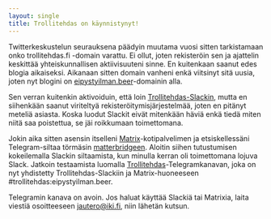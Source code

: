 ```yaml
---
layout: single
title: Trollitehdas on käynnistynyt!
---
```


Twitterkeskustelun seurauksena päädyin muutama vuosi sitten tarkistamaan onko trollitehdas.fi -domain varattu. Ei ollut, joten rekisteröin sen ja ajattelin keskittää yhteiskunnallisen aktiivisuuteni sinne. En kuitenkaan saanut edes blogia aikaiseksi. Aikanaan sitten domain vanheni enkä viitsinyt sitä uusia, joten nyt blogini on [eipystyilman.beer](https://eipystyilman.beer/)-domainin alla.

Sen verran kuitenkin aktivoiduin, että loin [Trollitehdas-Slackin](https://trollitehdas.slack.com), mutta en siihenkään saanut viriteltyä rekisteröitymisjärjestelmää, joten en pitänyt meteliä asiasta. Koska luodut Slackit eivät mitenkään häviä enkä tiedä miten niitä saa poistettua, se jäi roikkumaan toimettomana.

Jokin aika sitten asensin itselleni [Matrix](https://matrix.org)-kotipalvelimen ja etsiskellessäni Telegram-siltaa törmäsin [matterbridgeen](https://github.com/42wim/matterbridge). Aloitin siihen tutustumisen kokeilemalla Slackin siltaamista, kun minulla kerran oli toimettomana lojuva Slack. Jatkoin testaamista luomalla [Trollitehdas](https://t.me/trollitehdas)-Telegramkanavan, joka on nyt yhdistetty Trollitehdas-Slackiin ja Matrix-huoneeseen #trollitehdas:eipystyilman.beer.

Telegramin kanava on avoin. Jos haluat käyttää Slackiä tai Matrixia, laita viestiä osoitteeseen [jautero@iki.fi](mailto:jautero@iki.fi), niin lähetän kutsun. 
